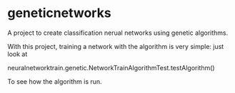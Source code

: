 geneticnetworks
===============

A project to create classification nerual networks using genetic algorithms.

With this project, training a network with the algorithm is very simple: just look at 

neuralnetworktrain.genetic.NetworkTrainAlgorithmTest.testAlgorithm()

To see how the algorithm is run.
